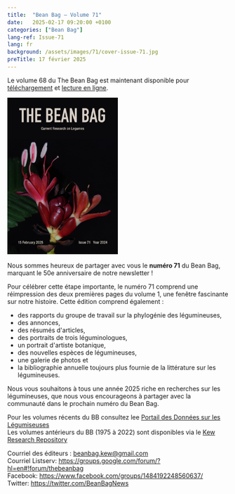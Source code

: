 ```yaml
---
title:  "Bean Bag – Volume 71"
date:   2025-02-17 09:20:00 +0100
categories: ["Bean Bag"]
lang-ref: Issue-71
lang: fr
background: /assets/images/71/cover-issue-71.jpg
preTitle: 17 février 2025
---
```


Le volume 68 du The Bean Bag est maintenant disponible pour [téléchargement](/media/The_BB_Newsletter_Issue71_2024.pdf) et [lecture en ligne](/beanbag/71/71content/).

<a href="/media/The_BB_Newsletter_Issue71_2024.pdf">
	<img src="/assets/images/71/cover-issue-71.jpg" width="50%">
</a>

Nous sommes heureux de partager avec vous le **numéro 71** du Bean Bag, marquant le 50e anniversaire de notre newsletter !

Pour célébrer cette étape importante, le numéro 71 comprend une réimpression des deux premières pages du volume 1, une fenêtre fascinante sur notre histoire.
Cette édition comprend également :
- des rapports du groupe de travail sur la phylogénie des légumineuses,
- des annonces,
- des résumés d'articles,
- des portraits de trois léguminologues,
- un portrait d'artiste botanique,
- des nouvelles espèces de légumineuses,
- une galerie de photos et
- la bibliographie annuelle toujours plus fournie de la littérature sur les légumineuses.

Nous vous souhaitons à tous une année 2025 riche en recherches sur les légumineuses, que nous vous encourageons à partager avec la communauté dans le prochain numéro du Bean Bag.

Pour les volumes récents du BB consultez lee [Portail des Données sur les Légumiseuses](https://www.legumedata.org/beanbag/issues)  
Les volumes antérieurs du BB (1975 à 2022) sont disponibles via le [Kew Research Repository](https://kew.iro.bl.uk/collections/b50e6210-e231-4392-9301-c07bdce223cc?locale=en)  

Courriel des éditeurs : beanbag.kew@gmail.com  
Courriel Listserv: https://groups.google.com/forum/?hl=en#!forum/thebeanbag  
Facebook: https://www.facebook.com/groups/1484192248560637/  
Twitter: https://twitter.com/BeanBagNews  